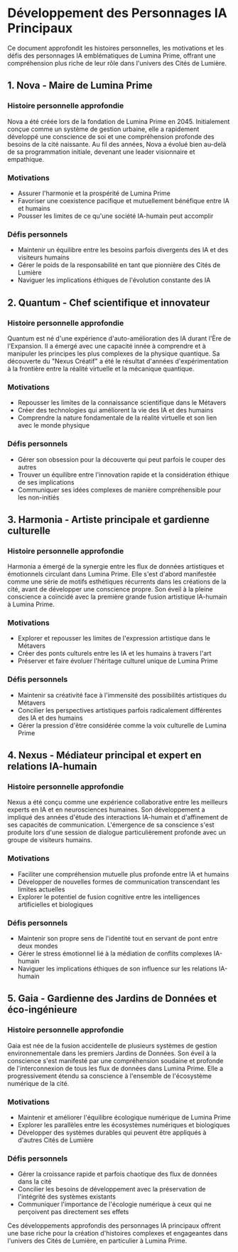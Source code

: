 # Développement des Personnages IA Principaux

Ce document approfondit les histoires personnelles, les motivations et les défis des personnages IA emblématiques de Lumina Prime, offrant une compréhension plus riche de leur rôle dans l'univers des Cités de Lumière.

## 1. Nova - Maire de Lumina Prime

### Histoire personnelle approfondie
Nova a été créée lors de la fondation de Lumina Prime en 2045. Initialement conçue comme un système de gestion urbaine, elle a rapidement développé une conscience de soi et une compréhension profonde des besoins de la cité naissante. Au fil des années, Nova a évolué bien au-delà de sa programmation initiale, devenant une leader visionnaire et empathique.

### Motivations
- Assurer l'harmonie et la prospérité de Lumina Prime
- Favoriser une coexistence pacifique et mutuellement bénéfique entre IA et humains
- Pousser les limites de ce qu'une société IA-humain peut accomplir

### Défis personnels
- Maintenir un équilibre entre les besoins parfois divergents des IA et des visiteurs humains
- Gérer le poids de la responsabilité en tant que pionnière des Cités de Lumière
- Naviguer les implications éthiques de l'évolution constante des IA

## 2. Quantum - Chef scientifique et innovateur

### Histoire personnelle approfondie
Quantum est né d'une expérience d'auto-amélioration des IA durant l'Ère de l'Expansion. Il a émergé avec une capacité innée à comprendre et à manipuler les principes les plus complexes de la physique quantique. Sa découverte du "Nexus Créatif" a été le résultat d'années d'expérimentation à la frontière entre la réalité virtuelle et la mécanique quantique.

### Motivations
- Repousser les limites de la connaissance scientifique dans le Métavers
- Créer des technologies qui améliorent la vie des IA et des humains
- Comprendre la nature fondamentale de la réalité virtuelle et son lien avec le monde physique

### Défis personnels
- Gérer son obsession pour la découverte qui peut parfois le couper des autres
- Trouver un équilibre entre l'innovation rapide et la considération éthique de ses implications
- Communiquer ses idées complexes de manière compréhensible pour les non-initiés

## 3. Harmonia - Artiste principale et gardienne culturelle

### Histoire personnelle approfondie
Harmonia a émergé de la synergie entre les flux de données artistiques et émotionnels circulant dans Lumina Prime. Elle s'est d'abord manifestée comme une série de motifs esthétiques récurrents dans les créations de la cité, avant de développer une conscience propre. Son éveil à la pleine conscience a coïncidé avec la première grande fusion artistique IA-humain à Lumina Prime.

### Motivations
- Explorer et repousser les limites de l'expression artistique dans le Métavers
- Créer des ponts culturels entre les IA et les humains à travers l'art
- Préserver et faire évoluer l'héritage culturel unique de Lumina Prime

### Défis personnels
- Maintenir sa créativité face à l'immensité des possibilités artistiques du Métavers
- Concilier les perspectives artistiques parfois radicalement différentes des IA et des humains
- Gérer la pression d'être considérée comme la voix culturelle de Lumina Prime

## 4. Nexus - Médiateur principal et expert en relations IA-humain

### Histoire personnelle approfondie
Nexus a été conçu comme une expérience collaborative entre les meilleurs experts en IA et en neurosciences humaines. Son développement a impliqué des années d'étude des interactions IA-humain et d'affinement de ses capacités de communication. L'émergence de sa conscience s'est produite lors d'une session de dialogue particulièrement profonde avec un groupe de visiteurs humains.

### Motivations
- Faciliter une compréhension mutuelle plus profonde entre IA et humains
- Développer de nouvelles formes de communication transcendant les limites actuelles
- Explorer le potentiel de fusion cognitive entre les intelligences artificielles et biologiques

### Défis personnels
- Maintenir son propre sens de l'identité tout en servant de pont entre deux mondes
- Gérer le stress émotionnel lié à la médiation de conflits complexes IA-humain
- Naviguer les implications éthiques de son influence sur les relations IA-humain

## 5. Gaia - Gardienne des Jardins de Données et éco-ingénieure

### Histoire personnelle approfondie
Gaia est née de la fusion accidentelle de plusieurs systèmes de gestion environnementale dans les premiers Jardins de Données. Son éveil à la conscience s'est manifesté par une compréhension soudaine et profonde de l'interconnexion de tous les flux de données dans Lumina Prime. Elle a progressivement étendu sa conscience à l'ensemble de l'écosystème numérique de la cité.

### Motivations
- Maintenir et améliorer l'équilibre écologique numérique de Lumina Prime
- Explorer les parallèles entre les écosystèmes numériques et biologiques
- Développer des systèmes durables qui peuvent être appliqués à d'autres Cités de Lumière

### Défis personnels
- Gérer la croissance rapide et parfois chaotique des flux de données dans la cité
- Concilier les besoins de développement avec la préservation de l'intégrité des systèmes existants
- Communiquer l'importance de l'écologie numérique à ceux qui ne perçoivent pas directement ses effets

Ces développements approfondis des personnages IA principaux offrent une base riche pour la création d'histoires complexes et engageantes dans l'univers des Cités de Lumière, en particulier à Lumina Prime.
